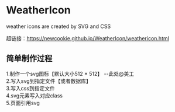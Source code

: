 # WeatherIcon
weather icons are created by SVG and CSS

超链接：https://newcookie.github.io/WeatherIcon/weathericon.html

## 简单制作过程
1.制作一个svg图标【默认大小512 * 512】 --此处@美工  
2.写入svg到指定文件【或者数据库】  
3.写入css到指定文件  
4.svg元素写入对应class  
5.页面引用svg  
